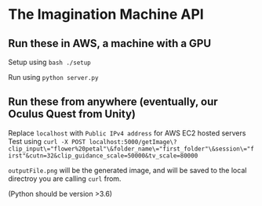 # The Imagination Machine API 

## Run these in AWS, a machine with a GPU
Setup using `bash ./setup`

Run using `python server.py`

## Run these from anywhere (eventually, our Oculus Quest from Unity)
Replace `localhost` with `Public IPv4 address` for AWS EC2 hosted servers
Test using `curl -X POST localhost:5000/getImage\?clip_input\="flower%20petal"\&folder_name\="first_folder"\&session\="first"&cutn=32&clip_guidance_scale=50000&tv_scale=80000`

`outputFile.png` will be the generated image, and will be saved to the local directroy you are calling `curl` from.

(Python should be version >3.6)
